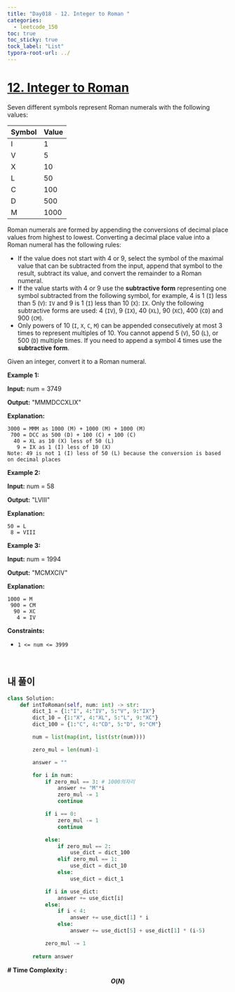 ```yaml
---
title: "Day018 - 12. Integer to Roman "
categories:
  - leetcode_150
toc: true
toc_sticky: true
tock_label: "List"
typora-root-url: ../
---
```



# [12. Integer to Roman](https://leetcode.com/problems/integer-to-roman/)

Seven different symbols represent Roman numerals with the following values:

| Symbol | Value |
| ------ | ----- |
| I      | 1     |
| V      | 5     |
| X      | 10    |
| L      | 50    |
| C      | 100   |
| D      | 500   |
| M      | 1000  |

Roman numerals are formed by appending the conversions of decimal place values from highest to lowest. Converting a decimal place value into a Roman numeral has the following rules:

- If the value does not start with 4 or 9, select the symbol of the maximal value that can be subtracted from the input, append that symbol to the result, subtract its value, and convert the remainder to a Roman numeral.
- If the value starts with 4 or 9 use the **subtractive form** representing one symbol subtracted from the following symbol, for example, 4 is 1 (`I`) less than 5 (`V`): `IV` and 9 is 1 (`I`) less than 10 (`X`): `IX`. Only the following subtractive forms are used: 4 (`IV`), 9 (`IX`), 40 (`XL`), 90 (`XC`), 400 (`CD`) and 900 (`CM`).
- Only powers of 10 (`I`, `X`, `C`, `M`) can be appended consecutively at most 3 times to represent multiples of 10. You cannot append 5 (`V`), 50 (`L`), or 500 (`D`) multiple times. If you need to append a symbol 4 times use the **subtractive form**.

Given an integer, convert it to a Roman numeral.

 

**Example 1:**

**Input:** num = 3749

**Output:** "MMMDCCXLIX"

**Explanation:**

```
3000 = MMM as 1000 (M) + 1000 (M) + 1000 (M)
 700 = DCC as 500 (D) + 100 (C) + 100 (C)
  40 = XL as 10 (X) less of 50 (L)
   9 = IX as 1 (I) less of 10 (X)
Note: 49 is not 1 (I) less of 50 (L) because the conversion is based on decimal places
```

**Example 2:**

**Input:** num = 58

**Output:** "LVIII"

**Explanation:**

```
50 = L
 8 = VIII
```

**Example 3:**

**Input:** num = 1994

**Output:** "MCMXCIV"

**Explanation:**

```
1000 = M
 900 = CM
  90 = XC
   4 = IV
```

 

**Constraints:**

- `1 <= num <= 3999`

<br>

## **내 풀이**

```python
class Solution:
    def intToRoman(self, num: int) -> str:
        dict_1 = {1:"I", 4:"IV", 5:"V", 9:"IX"}
        dict_10 = {1:"X", 4:"XL", 5:"L", 9:"XC"}
        dict_100 = {1:"C", 4:"CD", 5:"D", 9:"CM"}

        num = list(map(int, list(str(num))))

        zero_mul = len(num)-1

        answer = ""

        for i in num:
            if zero_mul == 3: # 1000의자리
                answer += "M"*i
                zero_mul -= 1
                continue

            if i == 0:
                zero_mul -= 1
                continue

            else: 
                if zero_mul == 2:
                    use_dict = dict_100
                elif zero_mul == 1:
                    use_dict = dict_10
                else:
                    use_dict = dict_1

            if i in use_dict:
                answer += use_dict[i]
            else:
                if i < 4:
                    answer += use_dict[1] * i
                else:
                    answer += use_dict[5] + use_dict[1] * (i-5)

            zero_mul -= 1
                
        return answer
```



**\# Time Complexity  : $$O(N)$$** 

<br>


